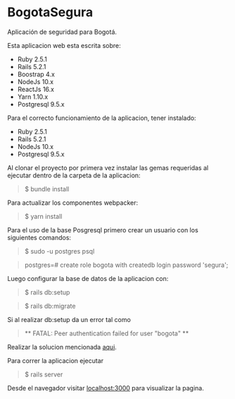 # BogotaSegura
Aplicación de seguridad para Bogotá.

Esta aplicacion web esta escrita sobre:

* Ruby 2.5.1
* Rails 5.2.1
* Boostrap 4.x
* NodeJs 10.x
* ReactJs 16.x
* Yarn 1.10.x
* Postgresql 9.5.x

Para el correcto funcionamiento de la aplicacion, tener instalado:

* Ruby 2.5.1
* Rails 5.2.1
* NodeJs 10.x
* Postgresql 9.5.x

Al clonar el proyecto por primera vez instalar las gemas requeridas al ejecutar dentro de la carpeta de la aplicacion:

> $ bundle install

Para actualizar  los componentes webpacker:

> $ yarn install

Para el uso de la base Posgresql primero crear un usuario con los siguientes comandos:

> $ sudo -u postgres psql

> postgres=# create role bogota with createdb login password 'segura';

Luego configurar la base de datos de la aplicacion con:

> $ rails db:setup

> $ rails db:migrate

Si al realizar db:setup da un error tal como 

> ** FATAL:  Peer authentication failed for user "bogota"
** 

Realizar la solucion mencionada [aqui](https://askubuntu.com/questions/820792/peer-authentication-failed-for-user-with-all-privileges-in-postgres-9-5).

Para correr la aplicacion ejecutar

> $ rails server

Desde el navegador visitar
[localhost:3000](localhost:3000)
para visualizar la pagina.